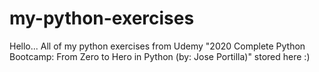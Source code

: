 # my-python-exercises
Hello...
All of my python exercises from Udemy "2020 Complete Python Bootcamp: From Zero to Hero in Python (by: Jose Portilla)" stored here :)
